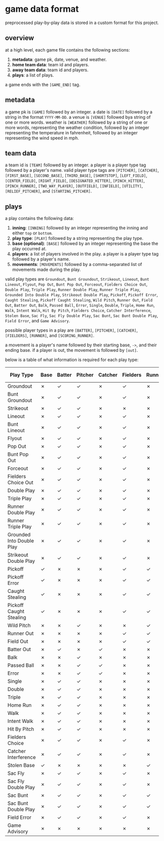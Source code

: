 # game data format

preprocessed play-by-play data is stored in a custom format for this project.

## overview

at a high level, each game file contains the following sections:

1. **metadata**: game pk, date, venue, and weather.
2. **home team data**: team id and players.
3. **away team data**: team id and players.
4. **plays**: a list of plays.

a game ends with the `[GAME_END]` tag.

## metadata

a game pk is `[GAME]` followed by an integer. a date is `[DATE]` followed by a string in the format `YYYY-MM-DD`. a venue is `[VENUE]` followed bya string of one or more words. weather is `[WEATHER]` followed by a string of one or more words, representing the weather condition, followed by an integer representing the temperature in fahrenheit, followed by an integer representing the wind speed in mph.

## team data

a team id is `[TEAM]` followed by an integer. a player is a player type tag followed by a player's name. valid player type tags are `[PITCHER]`, `[CATCHER]`, `[FIRST_BASE]`, `[SECOND_BASE]`, `[THIRD_BASE]`, `[SHORTSTOP]`, `[LEFT_FIELD]`, `[CENTER_FIELD]`, `[RIGHT_FIELD]`, `[DESIGNATED_HITTER]`, `[PINCH_HITTER]`, `[PINCH_RUNNER]`, `[TWO_WAY_PLAYER]`, `[OUTFIELD]`, `[INFIELD]`, `[UTILITY]`, `[RELIEF_PITCHER]`, and `[STARTING_PITCHER]`.

## plays

a play contains the following data:

1. **inning**: `[INNING]` followed by an integer representing the inning and either `top` or `bottom`.
2. **play type**: `[PLAY]` followed by a string representing the play type.
3. **base (optional)**: `[BASE]` followed by an integer representing the base the play occurred at.
4. **players**: a list of players involved in the play. a player is a player type tag followed by a player's name.
5. **movements**: `[MOVEMENTS]` followed by a comma-separated list of movements made during the play.

valid play types are `Groundout`, `Bunt Groundout`, `Strikeout`, `Lineout`, `Bunt Lineout`, `Flyout`, `Pop Out`, `Bunt Pop Out`, `Forceout`, `Fielders Choice Out`, `Double Play`, `Triple Play`, `Runner Double Play`, `Runner Triple Play`, `Grounded Into Double Play`, `Strikeout Double Play`, `Pickoff`, `Pickoff Error`, `Caught Stealing`, `Pickoff Caught Stealing`, `Wild Pitch`, `Runner Out`, `Field Out`, `Batter Out`, `Balk`, `Passed Ball`, `Error`, `Single`, `Double`, `Triple`, `Home Run`, `Walk`, `Intent Walk`, `Hit By Pitch`, `Fielders Choice`, `Catcher Interference`, `Stolen Base`, `Sac Fly`, `Sac Fly Double Play`, `Sac Bunt`, `Sac Bunt Double Play`, `Field Error`, and `Game Advisory`.

possible player types in a play are `[BATTER]`, `[PITCHER]`, `[CATCHER]`, `[FIELDERS]`, `[RUNNER]`, and `[SCORING_RUNNER]`.

a movement is a player's name followed by their starting base, `->`, and their ending base. if a player is out, the movement is followed by `[out]`.

below is a table of what information is required for each play type:

| Play Type | Base | Batter | Pitcher | Catcher | Fielders | Runner | Scoring Runner |
|-|-|-|-|-|-|-|-|
| Groundout | ✗ | ✓ | ✓ | ✗ | ✓ | ✗ | ✗ |
| Bunt Groundout | ✗ | ✓ | ✓ | ✗ | ✓ | ✗ | ✗ |
| Strikeout | ✗ | ✓ | ✓ | ✗ | ✗ | ✗ | ✗ |
| Lineout | ✗ | ✓ | ✓ | ✗ | ✓ | ✗ | ✗ |
| Bunt Lineout | ✗ | ✓ | ✓ | ✗ | ✓ | ✗ | ✗ |
| Flyout | ✗ | ✓ | ✓ | ✗ | ✓ | ✗ | ✗ |
| Pop Out | ✗ | ✓ | ✓ | ✗ | ✓ | ✗ | ✗ |
| Bunt Pop Out | ✗ | ✓ | ✓ | ✗ | ✓ | ✗ | ✗ |
| Forceout | ✗ | ✓ | ✓ | ✗ | ✓ | ✗ | ✗ |
| Fielders Choice Out | ✗ | ✓ | ✓ | ✗ | ✓ | ✗ | ✓ |
| Double Play | ✗ | ✓ | ✓ | ✗ | ✓ | ✗ | ✗ |
| Triple Play | ✗ | ✓ | ✓ | ✗ | ✓ | ✗ | ✗ |
| Runner Double Play | ✗ | ✓ | ✓ | ✗ | ✓ | ✗ | ✗ |
| Runner Triple Play | ✗ | ✓ | ✓ | ✗ | ✓ | ✗ | ✗ |
| Grounded Into Double Play | ✗ | ✓ | ✓ | ✗ | ✓ | ✗ | ✗ |
| Strikeout Double Play | ✗ | ✓ | ✓ | ✗ | ✓ | ✗ | ✗ |
| Pickoff | ✓ | ✗ | ✗ | ✗ | ✓ | ✓ | ✗ |
| Pickoff Error | ✓ | ✗ | ✗ | ✗ | ✓ | ✓ | ✗ |
| Caught Stealing | ✓ | ✗ | ✗ | ✗ | ✓ | ✓ | ✗ |
| Pickoff Caught Stealing | ✓ | ✗ | ✗ | ✗ | ✓ | ✓ | ✗ |
| Wild Pitch | ✗ | ✗ | ✓ | ✗ | ✗ | ✓ | ✗ |
| Runner Out | ✗ | ✗ | ✗ | ✗ | ✓ | ✓ | ✗ |
| Field Out | ✗ | ✗ | ✗ | ✗ | ✓ | ✓ | ✗ |
| Batter Out | ✗ | ✓ | ✗ | ✓ | ✗ | ✗ | ✗ |
| Balk | ✗ | ✗ | ✓ | ✗ | ✗ | ✗ | ✗ |
| Passed Ball | ✗ | ✗ | ✓ | ✓ | ✗ | ✗ | ✗ |
| Error | ✗ | ✗ | ✓ | ✓ | ✗ | ✗ | ✗ |
| Single | ✗ | ✓ | ✓ | ✗ | ✗ | ✗ | ✗ |
| Double | ✗ | ✓ | ✓ | ✗ | ✗ | ✗ | ✗ |
| Triple | ✗ | ✓ | ✓ | ✗ | ✗ | ✗ | ✗ |
| Home Run | ✗ | ✓ | ✓ | ✗ | ✗ | ✗ | ✗ |
| Walk | ✗ | ✓ | ✓ | ✗ | ✗ | ✗ | ✗ |
| Intent Walk | ✗ | ✓ | ✓ | ✗ | ✗ | ✗ | ✗ |
| Hit By Pitch | ✗ | ✓ | ✓ | ✗ | ✗ | ✗ | ✗ |
| Fielders Choice | ✗ | ✓ | ✓ | ✗ | ✓ | ✗ | ✗ |
| Catcher Interference | ✗ | ✓ | ✓ | ✗ | ✓ | ✗ | ✗ |
| Stolen Base | ✓ | ✗ | ✗ | ✗ | ✗ | ✓ | ✗ |
| Sac Fly | ✗ | ✓ | ✓ | ✗ | ✓ | ✗ | ✓ |
| Sac Fly Double Play | ✗ | ✓ | ✓ | ✗ | ✓ | ✗ | ✓ |
| Sac Bunt | ✗ | ✓ | ✓ | ✗ | ✓ | ✓ | ✗ |
| Sac Bunt Double Play | ✗ | ✓ | ✓ | ✗ | ✓ | ✓ | ✗ |
| Field Error | ✗ | ✓ | ✓ | ✗ | ✓ | ✗ | ✗ |
| Game Advisory | ✗ | ✗ | ✗ | ✗ | ✗ | ✗ | ✗ |
